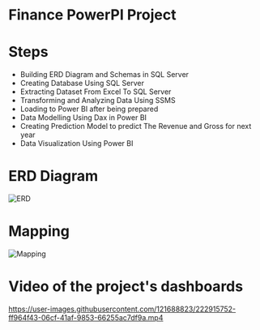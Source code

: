 # Finance PowerPI Project
# Steps
   - Building ERD Diagram and Schemas in SQL Server 
   - Creating Database Using SQL Server 
   - Extracting Dataset From Excel To SQL Server
   - Transforming and Analyzing Data Using SSMS
   - Loading to Power BI after being prepared 
   - Data Modelling Using Dax in Power BI
   - Creating Prediction Model to predict The Revenue and Gross for next year 
   - Data Visualization Using Power BI


# ERD Diagram
   ![ERD](https://user-images.githubusercontent.com/121688823/222915302-d4ef81e0-4d92-4f56-aa89-a01f278c6809.png)

# Mapping
   ![Mapping](https://user-images.githubusercontent.com/121688823/222915305-51f9b942-448f-4cf6-9b8a-97170c2660f6.png)

# Video of the project's dashboards 
https://user-images.githubusercontent.com/121688823/222915752-ff964f43-06cf-41af-9853-66255ac7df9a.mp4

